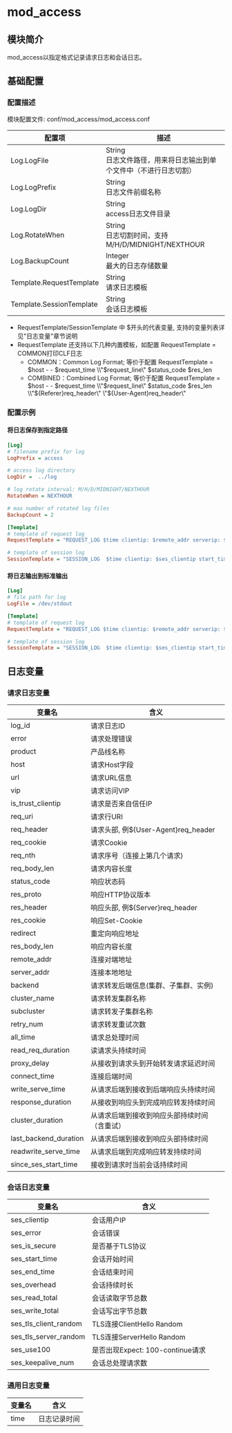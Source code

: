# mod_access

## 模块简介

mod_access以指定格式记录请求日志和会话日志。

## 基础配置

### 配置描述

模块配置文件: conf/mod_access/mod_access.conf

| 配置项                | 描述                                        |
| ---------------------| ------------------------------------------- |
| Log.LogFile | String<br>日志文件路径，用来将日志输出到单个文件中（不进行日志切割） |
| Log.LogPrefix            | String<br>日志文件前缀名称 |
| Log.LogDir | String<br>access日志文件目录 |
| Log.RotateWhen | String<br>日志切割时间，支持 M/H/D/MIDNIGHT/NEXTHOUR |
| Log.BackupCount | Integer<br>最大的日志存储数量 |
| Template.RequestTemplate | String<br>请求日志模板 |
| Template.SessionTemplate | String<br>会话日志模板 |

* RequestTemplate/SessionTemplate 中 $开头的代表变量, 支持的变量列表详见"日志变量"章节说明
* RequestTemplate 还支持以下几种内置模板，如配置 RequestTemplate = COMMON打印CLF日志
  * COMMON：Common Log Format; 等价于配置 RequestTemplate = $host - - $request_time \\"$request_line\\" $status_code $res_len
  * COMBINED：Combined Log Format; 等价于配置 RequestTemplate = $host - - $request_time \\"$request_line\\" $status_code $res_len \\"${Referer}req_header\\" \\"${User-Agent}req_header\\"

### 配置示例

#### 将日志保存到指定路径

```ini
[Log]
# filename prefix for log
LogPrefix = access

# access log directory
LogDir =  ../log

# log rotate interval: M/H/D/MIDNIGHT/NEXTHOUR
RotateWhen = NEXTHOUR

# max number of rotated log files
BackupCount = 2

[Template]
# template of request log
RequestTemplate = "REQUEST_LOG $time clientip: $remote_addr serverip: $server_addr host: $host product: $product user_agent: ${User-Agent}req_header status: $status_code error: $error"

# template of session log
SessionTemplate = "SESSION_LOG  $time clientip: $ses_clientip start_time: $ses_start_time end_time: $ses_end_time overhead: $ses_overhead read_total: $ses_read_total write_total: $ses_write_total keepalive_num: $ses_keepalive_num error: $ses_error"
```

#### 将日志输出到标准输出

```ini
[Log]
# file path for log
LogFile = /dev/stdout

[Template]
# template of request log
RequestTemplate = "REQUEST_LOG $time clientip: $remote_addr serverip: $server_addr host: $host product: $product user_agent: ${User-Agent}req_header status: $status_code error: $error"

# template of session log
SessionTemplate = "SESSION_LOG  $time clientip: $ses_clientip start_time: $ses_start_time end_time: $ses_end_time overhead: $ses_overhead read_total: $ses_read_total write_total: $ses_write_total keepalive_num: $ses_keepalive_num error: $ses_error"

```

## 日志变量

### 请求日志变量

| 变量名                | 含义                                        |
| --------------------- | ------------------------------------------- |
| log_id                | 请求日志ID                                  |
| error                 | 请求处理错误                                |
| product               | 产品线名称                                  |
| host                  | 请求Host字段                                |
| url                   | 请求URL信息                                 |
| vip                   | 请求访问VIP                                 |
| is_trust_clientip     | 请求是否来自信任IP                          |
| req_uri               | 请求行URI                                   |
| req_header            | 请求头部, 例${User-Agent}req_header         |
| req_cookie            | 请求Cookie                                  |
| req_nth               | 请求序号（连接上第几个请求)                 |
| req_body_len          | 请求内容长度                                |
| status_code           | 响应状态码                                  |
| res_proto             | 响应HTTP协议版本                            |
| res_header            | 响应头部, 例${Server}req_header             |
| res_cookie            | 响应Set-Cookie                              |
| redirect              | 重定向响应地址                              |
| res_body_len          | 响应内容长度                                |
| remote_addr           | 连接对端地址                                |
| server_addr           | 连接本地地址                                |
| backend               | 请求转发后端信息(集群、子集群、实例)        |
| cluster_name          | 请求转发集群名称                            |
| subcluster            | 请求转发子集群名称                          |
| retry_num             | 请求转发重试次数                            |
| all_time              | 请求总处理时间                              |
| read_req_duration     | 读请求头持续时间                            |
| proxy_delay           | 从接收到请求头到开始转发请求延迟时间        |
| connect_time          | 连接后端时间                                |
| write_serve_time      | 从请求后端到接收到后端响应头持续时间        |
| response_duration     | 从接收到响应头到完成响应转发持续时间        |
| cluster_duration      | 从请求后端到接收到响应头部持续时间（含重试）|
| last_backend_duration | 从请求后端到接收到响应头部持续时间          |
| readwrite_serve_time  | 从请求后端到完成响应转发持续时间            |
| since_ses_start_time  | 接收到请求时当前会话持续时间                |

### 会话日志变量

| 变量名                | 含义                                        |
| --------------------- | ------------------------------------------- |
| ses_clientip          | 会话用户IP                                  |
| ses_error             | 会话错误                                    |
| ses_is_secure         | 是否基于TLS协议                             |
| ses_start_time        | 会话开始时间                                |
| ses_end_time          | 会话结束时间                                |
| ses_overhead          | 会话持续时长                                |
| ses_read_total        | 会话读取字节总数                            |
| ses_write_total       | 会话写出字节总数                            |
| ses_tls_client_random | TLS连接ClientHello Random                   |
| ses_tls_server_random | TLS连接ServerHello Random                   |
| ses_use100            | 是否出现Expect: 100-continue请求            |
| ses_keepalive_num     | 会话总处理请求数                            |

### 通用日志变量

| 变量名                | 含义                                        |
| --------------------- | ------------------------------------------- |
| time                  | 日志记录时间                                |
